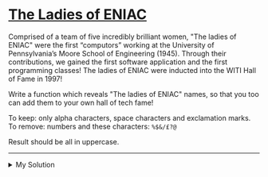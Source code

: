 # [The Ladies of ENIAC](https://www.codewars.com/kata/56d31aaefd3a52902a000d66)

Comprised of a team of five incredibly brilliant women, "The ladies of ENIAC" were the first “computors” working at the
University of Pennsylvania’s Moore School of Engineering (1945). Through their contributions, we gained the first
software application and the first programming classes! The ladies of ENIAC were inducted into the WITI Hall of Fame in
1997!

Write a function which reveals "The ladies of ENIAC" names, so that you too can add them to your own hall of tech fame!

To keep: only alpha characters, space characters and exclamation marks.  
To remove: numbers and these characters: `%$&/£?@`

Result should be all in uppercase.

---

<details><summary>My Solution</summary>

```js
function radLadies(name) {
  return name.replace(/[^a-z !]/gi, '').toUpperCase()
}
```

</details>

